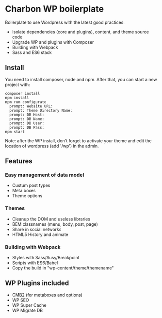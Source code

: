 # Charbon WP boilerplate

Boilerplate to use Wordpress with the latest good practices:

* Isolate dependencies (core and plugins), content, and theme source code
* Upgrade WP and plugins with Composer
* Building with Webpack
* Sass and ES6 stack

## Install
You need to install composer, node and npm. After that, you can start a new project with:
```
composer install
npm install
npm run configurate
  prompt: Website URL:
  prompt: Theme Directory Name:
  prompt: DB Host:
  prompt: DB Name:
  prompt: DB User:
  prompt: DB Pass:
npm start

```
Note: after the WP install, don't forget to activate your theme and edit the location of wordpress (add '/wp') in the admin.

## Features
### Easy management of data model
* Custum post types
* Meta boxes
* Theme options

### Themes
* Cleanup the DOM and useless libraries
* BEM classnames (menu, body, post, page)
* Share in social networks
* HTML5 History and animate

### Building with Webpack
* Styles with Sass/Susy/Breakpoint
* Scripts with ES6/Babel
* Copy the build in "wp-content/theme/themename"

## WP Plugins included
* CMB2 (for metaboxes and options)
* WP SEO
* WP Super Cache
* WP Migrate DB

